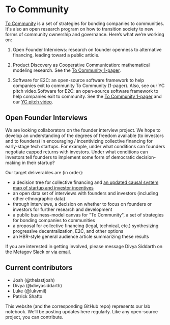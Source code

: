 # To Community

[To Community](https://to.community) is a set of strategies for bonding companies to communities. It's also an open research program on how to transition society to new forms of community ownership and governance. Here’s what we’re working on:
1. Open Founder Interviews: research on founder openness to alternative financing, leading toward a public article. <!-- [Summary + how to contribute!]() -->

2. Product Discovery as Cooperative Communication: mathematical modeling research. See the [To Community 1-pager](https://docs.google.com/document/d/1qwcdIuacdUHd_bQTCdA8V3_3w6-0Aj_AIIo8oSOnNPI).

3. Software for E2C: an open-source software framework to help companies exit to community To Community (1-pager). Also, see our YC pitch video.Software for E2C: an open-source software framework to help companies exit to community. See the [To Community 1-pager](https://docs.google.com/document/d/1qwcdIuacdUHd_bQTCdA8V3_3w6-0Aj_AIIo8oSOnNPI) and our [YC pitch video](https://www.youtube.com/watch?v=Xt5fWkI7Gj4).

## Open Founder Interviews
We are looking collaborators on the founder interview project. We hope to develop an understanding of the degrees of freedom available (to investors and to founders) in encouraging / incentivizing collective financing for early-stage tech startups. For example, under what conditions can founders negotiate capped returns with investors. Under what conditions can investors tell founders to implement some form of democratic decision-making in their startup?

Our target deliverables are (in order): 
- a decision tree for collective financing and [an updated causal system map of startup and investor incentives](https://kumu.io/thelastjosh/to-community#default-map)
- an open data set of interviews with founders and investors (including other ethnographic data)
- through interviews, a decision on whether to focus on founders or investors for further research and development
- a public business-model canvas for "To Community", a set of strategies for bonding companies to communities
- a proposal for collective financing (legal, technical, etc.) synthesizing progressive decentralization, E2C, and other options
- an HBR-style general audience article summarizing these results

If you are interested in getting involved, please message Divya Siddarth on the Metagov Slack or [via email](divya@cip.org).

## Current contributors
- Josh (@thelastjosh)
- Divya (@divyasiddarth)
- Luke (@lukvmil)
- Patrick Shafto

This website (and the corresponding GitHub repo) represents our lab notebook. We’ll be posting updates here regularly. Like any open-source project, you can contribute.
